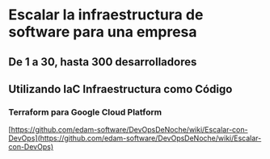 # Escalar la infraestructura de software para una empresa

## De 1 a 30, hasta 300 desarrolladores

## Utilizando IaC Infraestructura como Código
### Terraform para Google Cloud Platform

[https://github.com/edam-software/DevOpsDeNoche/wiki/Escalar-con-DevOps](https://github.com/edam-software/DevOpsDeNoche/wiki/Escalar-con-DevOps)



